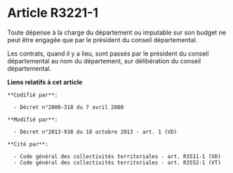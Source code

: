 # Article R3221-1

Toute dépense à la charge du département ou imputable sur son budget ne peut être engagée que par le président du conseil
départemental. 

Les contrats, quand il y a lieu, sont passés par le président du conseil départemental au nom du département, sur
délibération du conseil départemental.

**Liens relatifs à cet article**

	**Codifié par**:

	  - Décret n°2000-318 du 7 avril 2000

	**Modifié par**:

	  - Décret n°2013-938 du 18 octobre 2013 - art. 1 (VD)

	**Cité par**:

	  - Code général des collectivités territoriales - art. R3511-1 (VD)
	  - Code général des collectivités territoriales - art. R3552-1 (VT)

